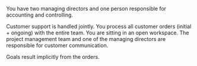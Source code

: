 You have two managing directors and one person responsible for accounting and controlling.

Customer support is handled jointly. You process all customer orders (initial + ongoing) with the entire team. You are sitting in an open workspace. The project management team and one of the managing directors are responsible for customer communication.

Goals result implicitly from the orders.
